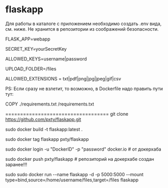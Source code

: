 # flaskapp
Для работы в каталоге с приложением необходимо создать .env вида, см. ниже. Не хранится в репозитории из соображений безопасности.


FLASK_APP=webapp

SECRET_KEY=yourSecretKey

ALLOWED_KEYS=username|password

UPLOAD_FOLDER=/files

ALLOWED_EXTENSIONS = txt|pdf|png|jpg|jpeg|gif|csv


PS: Если сразу не взлетит, то возможно, в Dockerfile надо править пути тут:

COPY ./requirements.txt /requirements.txt 

===================================
git clone https://github.com/pxty/flaskapp.git

sudo docker build -t flaskapp:latest .

sudo docker tag flaskapp pxty/flaskapp

sudo docker login -u "DockerID" -p "password" docker.io  # от докерхаба

sudo docker push pxty/flaskapp  # репозиторий на докерхабе создан заранее!!!

sudo sudo docker run --name flaskapp -d -p 5000:5000 --mount type=bind,source=/home/username/files,target=/files flaskapp
